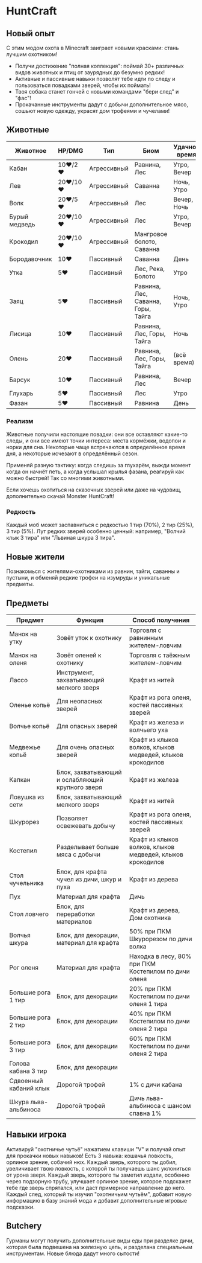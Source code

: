 # HuntCraft
## Новый опыт
С этим модом охота в Minecraft заиграет новыми красками: стань лучшим охотником!
- Получи достижение "полная коллекция": поймай 30+ различных видов животных и птиц от заурядных до безумно редких!
- Активные и пассивные навыки позволят тебе идти по следу и пользоваться повадками зверей, чтобы их поймать!
- Твоя собака станет гончей с новыми командами "бери след" и "фас"!
- Прокачанные инструменты дадут с добычи дополнительное мясо, сошьют новую одежду, украсят дом трофеями и чучелами!
## Животные

| Животное      | HP/DMG    | Тип         | Биом                               | Удачное время | Удачный сезон |
| ------------- | --------- | ----------- | ---------------------------------- | ------------- | ------------- |
| Кабан         | 10❤️/2❤️  | Агрессивный | Равнина, Лес                       | Утро, Вечер   | Осень         |
| Лев           | 20❤️/10❤️ | Агрессивный | Саванна                            | Ночь, Утро    | Лето, Осень   |
| Волк          | 20❤️/5❤️  | Агрессивный | Лес                                | Вечер, Ночь   | Зима          |
| Бурый медведь | 20❤️/10❤️ | Агрессивный | Лес                                | Утро, Вечер   | Осень         |
| Крокодил      | 20❤️/10❤️ | Агрессивный | Мангровое болото, Саванна          |               |               |
| Бородавочник  | 10❤️      | Пассивный   | Саванна                            | День          | Осень         |
| Утка          | 5❤️       | Пассивный   | Лес, Река, Болото                  | Утро          | Осень, Зима   |
| Заяц          | 5❤️       | Пассивный   | Равнина, Лес, Саванна, Горы, Тайга | Ночь, Утро    | Осень, Зима   |
| Лисица        | 10❤️      | Пассивный   | Равнина, Лес, Горы, Тайга          | Ночь          | Зима          |
| Олень         | 20❤️      | Пассивный   | Равнина, Лес, Горы, Тайга          | (всё время)   | Осень         |
| Барсук        | 10❤️      | Пассивный   | Равнина, Лес                       | Вечер         | Осень         |
| Глухарь       | 5❤️       | Пассивный   | Лес                                | Утро          | Весна         |
| Фазан         | 5❤️       | Пассивный   | Равнина                            | День          | Осень         |
### Реализм
Животные получили настоящие повадки: они все оставляют какие-то следы, и они все имеют точки интереса: места кормёжки, водопои и норки для сна. Некоторые чаще встречаются в определённое время дня, а некоторые исчезают в определённый сезон.

Применяй разную тактику: когда следишь за глухарём, выжди момент когда он начнёт петь, а когда услышал крылья фазана, реагируй как можно быстрей! Так со многими животными.

Если хочешь охотиться на сказочных зверей или даже на чудовищ, дополнительно скачай Monster HuntCraft!
### Редкость
Каждый моб может заспавниться с редкостью 1 тир  (70%), 2 тир (25%), 3 тир (5%). Лут редких зверей особенно ценный: например, "Волчий клык 3 тира" или "Львиная шкура 3 тира".
## Новые жители
Познакомься с жителями-охотниками из равнин, тайги, саванны и пустыни, и обменяй редкие трофеи на изумруды и уникальные предметы.
## Предметы

| Предмет                | Функция                                          | Способ получения                                           |
| ---------------------- | ------------------------------------------------ | ---------------------------------------------------------- |
| Манок на утку          | Зовёт уток к охотнику                            | Торговля с равнинным жителем-ловчим                        |
| Манок на оленя         | Зовёт оленей к охотнику                          | Торговля с таёжным жителем-ловчим                          |
| Лассо                  | Инструмент, захватывающий мелкого зверя          | Крафт из нитей                                             |
| Оленье копьё           | Для неопасных зверей                             | Крафт из рога оленя, костей пассивных зверей               |
| Волчье копьё           | Для опасных зверей                               | Крафт из железа и волчьего уха                             |
| Медвежье копьё         | Для очень опасных зверей                         | Крафт из клыков волков, клыков медведей, клыков крокодилов |
| Капкан                 | Блок, захватывающий и ослабляющий крупного зверя | Крафт из железа                                            |
| Ловушка из сети        | Блок, захватывающий мелкого зверя                | Крафт из нитей                                             |
| Шкурорез               | Позволяет освежевать добычу                      | Крафт из рога оленя, костей пассивных зверей               |
| Костепил               | Разделывает больше мяса с добычи                 | Крафт из клыков волков, клыков медведей, клыков крокодилов |
| Стол чучельника        | Блок, для крафта чучел из дичи, шкур и пуха      | Крафт из дерева                                            |
| Пух                    | Материал для крафта                              | Дичь                                                       |
| Стол ловчего           | Блок, для переработки материалов                 | Крафт из дерева, Дом охотника                              |
| Волчья шкура           | Блок, для декорации, материал для крафта         | 50% при ПКМ Шкурорезом по дичи волка                       |
| Рог оленя              | Материал для крафта                              | Находка в лесу, 80% при ПКМ Костепилом по дичи оленя       |
| Большие рога 1 тир     | Блок, для декорации                              | 20% при ПКМ Костепилом по дичи оленя 1 тира                |
| Большие рога 2 тир     | Блок, для декорации                              | 40% при ПКМ Костепилом по дичи оленя 2 тира                |
| Большие рога 3 тир     | Блок, для декорации                              | 60% при ПКМ Костепилом по дичи оленя 2 тира                |
| Голова кабана 3 тир    | Блок, для декорации                              |                                                            |
| Сдвоенный кабаний клык | Дорогой трофей                                   | 1% с дичи кабана                                           |
| Шкура льва-альбиноса   | Дорогой трофей                                   | Дичь льва-альбиноса с шансом спавна 1%                     |
## Навыки игрока
Активируй "охотничье чутьё" нажатием клавиши "V" и получай опыт для прокачки новых навыков! Есть 3 навыка: кошачья ловкость, орлиное зрение, собачий нюх. Каждый зверь, которого ты добил, увеличивает твою ловкость, с которой ты получаешь шанс уклониться от урона зверя. Каждый зверь, которого ты заметил издали, особенно через подзорную трубу, улучшает орлиное зрение, которое подскажет тебе где зверь спрятался, или даст примерное направление до него. Каждый след, который ты изучил "охотничьим чутьём", добавит новую информацию в базу знаний мода и добавит дополнительные игровые подсказки.
## Butchery
Гурманы могут получить дополнительные виды еды при разделке дичи, которая была подвешена на железную цепь, и разделана специальным инструментам. Новые блюда дадут много сытости!
